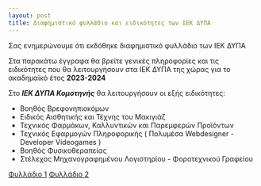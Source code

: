 ```yaml
---
layout: post
title: Διαφημιστικό φυλλάδιο και ειδικότητες των ΙΕΚ ΔΥΠΑ
---
```


Σας ενημερώνουμε ότι εκδόθηκε διαφημιστικό φυλλάδιο των ΙΕΚ ΔΥΠΑ

Στα παρακάτω έγγραφα θα βρείτε γενικές πληροφορίες και τις ειδικότητες που θα λειτουργήσουν στα ΙΕΚ ΔΥΠΑ της χώρας για το ακαδημαϊκό έτος **2023-2024**

Στο <b><i>ΙΕΚ ΔΥΠΑ Κομοτηνής</i></b> θα λειτουργήσουν οι εξής ειδικότητες:


 
 
 <ul class="uk-list uk-list-bullet">
    <li>Βοηθός Βρεφονηπιοκόμων</li>
    <li>Ειδικός Αισθητικής και Τέχνης του Μακιγιάζ</li>
	<li>Τεχνικός Φαρμάκων, Καλλυντικών και Παρεμφερών Προϊόντων</li>
	<li>Τεχνικός Εφαρμογών Πληροφορικής ( Πολυμέσα Webdesigner - Developer Videogames )</li>
	<li>Βοηθός Φυσικοθεραπείας</li>
	<li>Στέλεχος Μηχανογραφημένου Λογιστηρίου - Φοροτεχνικού Γραφείου</li>
   
</ul>
 
 
 
 
 
 <a class="uk-button uk-button-primary" href="{{ site.baseurl }}/pdf_files/2023-05-Fylladioidikothtes.pdf" target="_blank">Φυλλάδιο 1</a>
 <a class="uk-button uk-button-primary" href="{{ site.baseurl }}/pdf_files/2023-05-FylladioidikothtesCropmarks.pdf" target="_blank">Φυλλάδιο 2</a>
